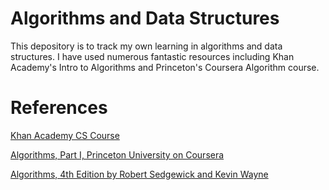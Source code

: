 # Algorithms and Data Structures
This depository is to track my own learning in algorithms and data structures. I have used numerous fantastic resources including Khan Academy's Intro to Algorithms and Princeton's Coursera Algorithm course.
# References
[Khan Academy CS Course](https://www.khanacademy.org/computing/computer-science/algorithms)

[Algorithms, Part I, Princeton University on Coursera](https://www.coursera.org/learn/algorithms-part1/home/info)

[Algorithms, 4th Edition by Robert Sedgewick and Kevin Wayne](https://algs4.cs.princeton.edu/home/)
